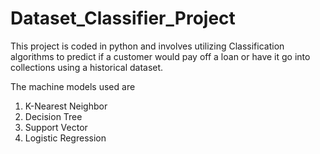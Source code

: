 # Dataset_Classifier_Project
This project is coded in python and involves utilizing Classification algorithms to predict if a customer would pay off a loan or have it go into collections using a historical dataset.


The machine models used are 
1) K-Nearest Neighbor
2) Decision Tree
3) Support Vector
4) Logistic Regression
